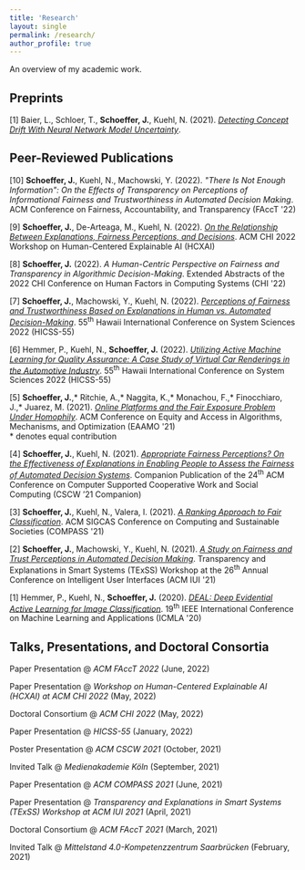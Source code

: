 ```yaml
---
title: 'Research'
layout: single
permalink: /research/
author_profile: true
---
```


An overview of my academic work.

## Preprints
\[1\] Baier, L., Schloer, T., **Schoeffer, J.**, Kuehl, N. (2021). [*Detecting Concept Drift With Neural Network Model Uncertainty*](https://arxiv.org/pdf/2107.01873.pdf).

## Peer-Reviewed Publications
\[10\] **Schoeffer, J.**, Kuehl, N., Machowski, Y. (2022). *"There Is Not Enough Information": On the Effects of Transparency on Perceptions of Informational Fairness and Trustworthiness in Automated Decision Making*. ACM Conference on Fairness, Accountability, and Transparency (FAccT '22)

\[9\] **Schoeffer, J.**, De-Arteaga, M., Kuehl, N. (2022). [*On the Relationship Between Explanations, Fairness Perceptions, and Decisions*](https://arxiv.org/pdf/2204.13156.pdf). ACM CHI 2022 Workshop on Human-Centered Explainable AI (HCXAI)

\[8\] **Schoeffer, J.** (2022). *A Human-Centric Perspective on Fairness and Transparency in Algorithmic Decision-Making*. Extended Abstracts of the 2022 CHI Conference on Human Factors in Computing Systems (CHI '22)

\[7\] **Schoeffer, J.**, Machowski, Y., Kuehl, N. (2022). [*Perceptions of Fairness and Trustworthiness Based on Explanations in Human vs. Automated Decision-Making*](https://arxiv.org/pdf/2109.05792.pdf). 55<sup>th</sup> Hawaii International Conference on System Sciences 2022 (HICSS-55)

\[6\] Hemmer, P., Kuehl, N., **Schoeffer, J.** (2022). [*Utilizing Active Machine Learning for Quality Assurance: A Case Study of Virtual Car Renderings in the Automotive Industry*](https://arxiv.org/pdf/2110.09023.pdf). 55<sup>th</sup> Hawaii International Conference on System Sciences 2022 (HICSS-55)

\[5\] **Schoeffer, J.**,\* Ritchie, A.,\* Naggita, K.,\* Monachou, F.,\* Finocchiaro, J.,\* Juarez, M. (2021). [*Online Platforms and the Fair Exposure Problem Under Homophily*](https://arxiv.org/pdf/2202.09727.pdf). ACM Conference on Equity and Access in Algorithms, Mechanisms, and Optimization (EAAMO '21)  
\* denotes equal contribution

\[4\] **Schoeffer, J.**, Kuehl, N. (2021). [*Appropriate Fairness Perceptions? On the Effectiveness of Explanations in Enabling People to Assess the Fairness of Automated Decision Systems*](https://arxiv.org/pdf/2108.06500.pdf). Companion Publication of the 24<sup>th</sup> ACM Conference on Computer Supported Cooperative Work and Social Computing (CSCW ’21 Companion)

\[3\] **Schoeffer, J.**, Kuehl, N., Valera, I. (2021). [*A Ranking Approach to Fair Classification*](https://arxiv.org/pdf/2102.04565.pdf). ACM SIGCAS Conference on Computing and Sustainable Societies (COMPASS '21)

\[2\] **Schoeffer, J.**, Machowski, Y., Kuehl, N. (2021). [*A Study on Fairness and Trust Perceptions in Automated Decision Making*](https://arxiv.org/pdf/2103.04757.pdf). Transparency and Explanations in Smart Systems (TExSS) Workshop at the 26<sup>th</sup> Annual Conference on Intelligent User Interfaces (ACM IUI '21)

\[1\] Hemmer, P., Kuehl, N., **Schoeffer, J.** (2020). [*DEAL: Deep Evidential Active Learning for Image Classification*](https://arxiv.org/pdf/2007.11344.pdf). 19<sup>th</sup> IEEE International Conference on Machine Learning and Applications (ICMLA '20)

## Talks, Presentations, and Doctoral Consortia

Paper Presentation @ *ACM FAccT 2022* (June, 2022)

Paper Presentation @ *Workshop on Human-Centered Explainable AI (HCXAI) at ACM CHI 2022* (May, 2022)

Doctoral Consortium @ *ACM CHI 2022* (May, 2022)

Paper Presentation @ *HICSS-55* (January, 2022)

Poster Presentation @ *ACM CSCW 2021* (October, 2021)

Invited Talk @ *Medienakademie Köln* (September, 2021)

Paper Presentation @ *ACM COMPASS 2021* (June, 2021)

Paper Presentation @ *Transparency and Explanations in Smart Systems (TExSS) Workshop at ACM IUI 2021* (April, 2021)

Doctoral Consortium @ *ACM FAccT 2021* (March, 2021)

Invited Talk @ *Mittelstand 4.0-Kompetenzzentrum Saarbrücken* (February, 2021)



